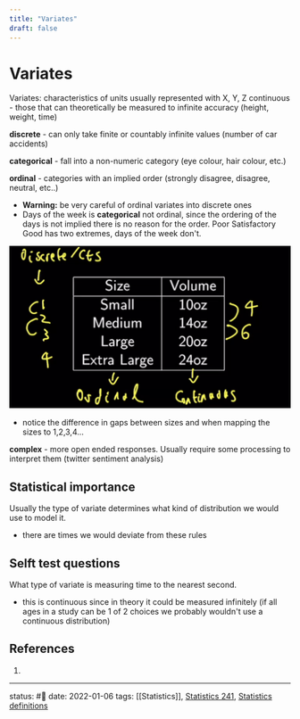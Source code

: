 ```yaml
---
title: "Variates"
draft: false
---
```

# Variates
Variates:  characteristics of units usually represented with X, Y, Z
continuous - those that can theoretically be measured to infinite accuracy (height, weight, time)

**discrete** - can only take finite or countably infinite values (number of car accidents)

**categorical** - fall into a non-numeric category (eye colour, hair colour, etc.)

**ordinal** - categories with an implied order (strongly disagree, disagree, neutral, etc..)
- **Warning:** be very careful of ordinal variates into discrete ones
- Days of the week is **categorical** not ordinal, since the ordering of the days is not implied there is no reason for the order. Poor Satisfactory Good has two extremes, days of the week don't.

![](Pasted%20image%2020220106171634.png)
- notice the difference in gaps between sizes and when mapping the sizes to 1,2,3,4...

**complex** - more open ended responses. Usually require some processing to interpret them (twitter sentiment analysis)

## Statistical importance
Usually the type of variate determines what kind of distribution we would use to model it.
- there are times we would deviate from these rules 


## Selft test questions

What type of variate is measuring time to the nearest second.
- this is continuous since in theory it could be measured infinitely (if all ages in a study can be 1 of 2 choices we probably wouldn't use a continuous distribution)

## References
1. 

---
status: #🌱 
date: 2022-01-06
tags: [[Statistics]], [Statistics 241](Statistics%20241.md), [Statistics definitions](Statistics%20definitions.md)